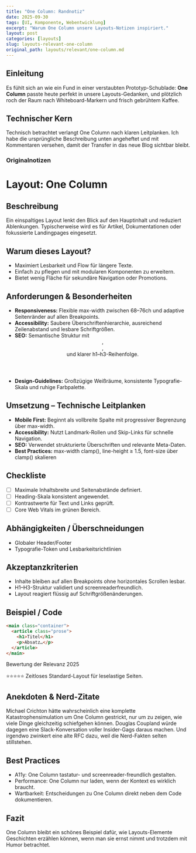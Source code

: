 ```yaml
---
title: "One Column: Randnotiz"
date: 2025-09-30
tags: [UI, Komponente, Webentwicklung]
excerpt: "Warum One Column unsere Layouts-Notizen inspiriert."
layout: post
categories: [layouts]
slug: layouts-relevant-one-column
original_path: layouts/relevant/one-column.md
---
```


## Einleitung
Es fühlt sich an wie ein Fund in einer verstaubten Prototyp-Schublade: **One Column** passte heute perfekt in unsere Layouts-Gedanken, und plötzlich roch der Raum nach Whiteboard-Markern und frisch gebrühtem Kaffee.

## Technischer Kern
Technisch betrachtet verlangt One Column nach klaren Leitplanken. Ich habe die ursprüngliche Beschreibung unten angeheftet und mit Kommentaren versehen, damit der Transfer in das neue Blog sichtbar bleibt.

### Originalnotizen
# Layout: One Column

## Beschreibung
Ein einspaltiges Layout lenkt den Blick auf den Hauptinhalt und reduziert Ablenkungen. Typischerweise wird es für Artikel, Dokumentationen oder fokussierte Landingpages eingesetzt.

## Warum dieses Layout?
- Maximiert Lesbarkeit und Flow für längere Texte.
- Einfach zu pflegen und mit modularen Komponenten zu erweitern.
- Bietet wenig Fläche für sekundäre Navigation oder Promotions.

## Anforderungen & Besonderheiten
- **Responsiveness:** Flexible max-width zwischen 68–76ch und adaptive Seitenränder auf allen Breakpoints.
- **Accessibility:** Saubere Überschriftenhierarchie, ausreichend Zeilenabstand und lesbare Schriftgrößen.
- **SEO:** Semantische Struktur mit <header>, <main>, <footer> und klarer h1–h3-Reihenfolge.
- **Design-Guidelines:** Großzügige Weißräume, konsistente Typografie-Skala und ruhige Farbpalette.

## Umsetzung – Technische Leitplanken
- **Mobile First:** Beginnt als vollbreite Spalte mit progressiver Begrenzung über max-width.
- **Accessibility:** Nutzt Landmark-Rollen und Skip-Links für schnelle Navigation.
- **SEO:** Verwendet strukturierte Überschriften und relevante Meta-Daten.
- **Best Practices:** max-width clamp(), line-height ≥ 1.5, font-size über clamp() skalieren

## Checkliste
- [ ] Maximale Inhaltsbreite und Seitenabstände definiert.
- [ ] Heading-Skala konsistent angewendet.
- [ ] Kontrastwerte für Text und Links geprüft.
- [ ] Core Web Vitals im grünen Bereich.

## Abhängigkeiten / Überschneidungen
- Globaler Header/Footer
- Typografie-Token und Lesbarkeitsrichtlinien

## Akzeptanzkriterien
- Inhalte bleiben auf allen Breakpoints ohne horizontales Scrollen lesbar.
- H1–H3-Struktur validiert und screenreaderfreundlich.
- Layout reagiert flüssig auf Schriftgrößenänderungen.

## Beispiel / Code
```html
<main class="container">
  <article class="prose">
    <h1>Titel</h1>
    <p>Absatz…</p>
  </article>
</main>
```

Bewertung der Relevanz 2025

⭐⭐⭐⭐⭐ Zeitloses Standard-Layout für leselastige Seiten.

## Anekdoten & Nerd-Zitate
Michael Crichton hätte wahrscheinlich eine komplette Katastrophensimulation um One Column gestrickt, nur um zu zeigen, wie viele Dinge gleichzeitig schiefgehen können. Douglas Coupland würde dagegen eine Slack-Konversation voller Insider-Gags daraus machen. Und irgendwo zwinkert eine alte RFC dazu, weil die Nerd-Fakten selten stillstehen.

## Best Practices
- A11y: One Column tastatur- und screenreader-freundlich gestalten.
- Performance: One Column nur laden, wenn der Kontext es wirklich braucht.
- Wartbarkeit: Entscheidungen zu One Column direkt neben dem Code dokumentieren.

## Fazit
One Column bleibt ein schönes Beispiel dafür, wie Layouts-Elemente Geschichten erzählen können, wenn man sie ernst nimmt und trotzdem mit Humor betrachtet.
